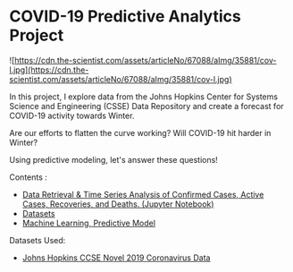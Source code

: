 # COVID-19 Predictive Analytics Project

![https://cdn.the-scientist.com/assets/articleNo/67088/aImg/35881/cov-l.jpg](https://cdn.the-scientist.com/assets/articleNo/67088/aImg/35881/cov-l.jpg)

In this project, I explore data from the Johns Hopkins Center for Systems Science and Engineering (CSSE) Data Repository and create a forecast for COVID-19 activity towards Winter. 

Are our efforts to flatten the curve working? Will COVID-19 hit harder in Winter?

Using predictive modeling, let's answer these questions!

Contents : 
- [Data Retrieval & Time Series Analysis of Confirmed Cases, Active Cases, Recoveries, and Deaths. (Jupyter Notebook)](https://github.com/RyanSchraeder/COVID-19-Analysis/blob/master/pt1_ETL_&_EDA.ipynb)
- [Datasets](https://github.com/RyanSchraeder/COVID-19-Analysis/tree/master/Datasets)
- [Machine Learning, Predictive Model](https://github.com/RyanSchraeder/COVID-19-Analysis/blob/master/prediction_model.ipynb)

Datasets Used: 
+ [Johns Hopkins CCSE Novel 2019 Coronavirus Data](https://github.com/CSSEGISandData/COVID-19)
